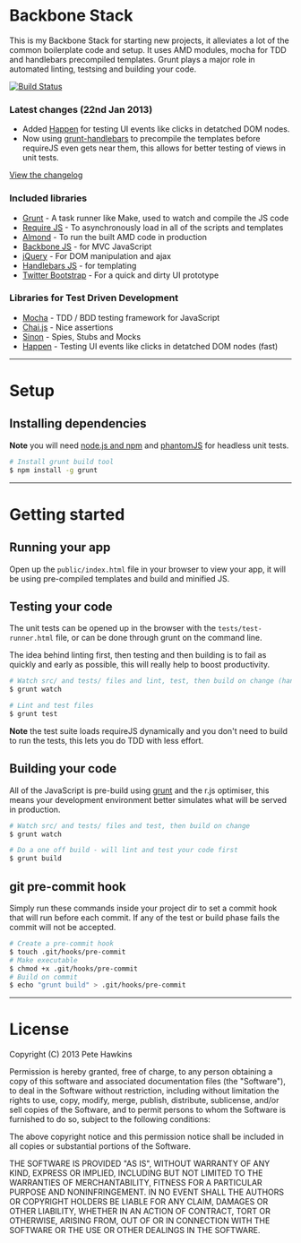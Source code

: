 # Backbone Stack

This is my Backbone Stack for starting new projects, it alleviates a lot of the common boilerplate code and setup. It uses AMD modules, mocha for TDD and handlebars precompiled templates. Grunt plays a major role in automated linting, testsing and building your code.

[![Build Status](https://travis-ci.org/phawk/Backbone-Stack.png?branch=master)](https://travis-ci.org/phawk/Backbone-Stack)

### Latest changes (22nd Jan 2013)

* Added [Happen](https://github.com/tmcw/happen) for testing UI events like clicks in detatched DOM nodes.
* Now using [grunt-handlebars](https://github.com/gruntjs/grunt-contrib-handlebars/) to precompile the templates before requireJS even gets near them, this allows for better testing of views in unit tests.

[View the changelog](https://github.com/phawk/Backbone-Stack/blob/master/changelog.md)

### Included libraries

* [Grunt](http://gruntjs.com/) - A task runner like Make, used to watch and compile the JS code
* [Require JS](http://requirejs.org/) - To asynchronously load in all of the scripts and templates
* [Almond](https://github.com/jrburke/almond) - To run the built AMD code in production
* [Backbone JS](http://documentcloud.github.com/backbone/) - for MVC JavaScript
* [jQuery](http://jquery.com/) - For DOM manipulation and ajax
* [Handlebars JS](http://handlebarsjs.com/) - for templating
* [Twitter Bootstrap](http://twitter.github.com/bootstrap/) - For a quick and dirty UI prototype

### Libraries for Test Driven Development

* [Mocha](http://visionmedia.github.com/mocha/) - TDD / BDD testing framework for JavaScript
* [Chai.js](http://chaijs.com/) - Nice assertions
* [Sinon](http://sinonjs.org/) - Spies, Stubs and Mocks
* [Happen](https://github.com/tmcw/happen) - Testing UI events like clicks in detatched DOM nodes (fast)

* * *

# Setup

## Installing dependencies

**Note** you will need [node.js and npm](http://nodejs.org) and [phantomJS](http://phantomjs.org) for headless unit tests.

```sh
# Install grunt build tool
$ npm install -g grunt
```

* * *

# Getting started

## Running your app

Open up the `public/index.html` file in your browser to view your app, it will be using pre-compiled templates and build and minified JS.

## Testing your code

The unit tests can be opened up in the browser with the `tests/test-runner.html` file, or can be done through grunt on the command line.

The idea behind linting first, then testing and then building is to fail as quickly and early as possible, this will really help to boost productivity.

```sh
# Watch src/ and tests/ files and lint, test, then build on change (handy for TDD)
$ grunt watch

# Lint and test files
$ grunt test
```

**Note** the test suite loads requireJS dynamically and you don't need to build to run the tests, this lets you do TDD with less effort.

## Building your code

All of the JavaScript is pre-build using [grunt](http://gruntjs.com/) and the r.js optimiser, this means your development environment better simulates what will be served in production.

```sh
# Watch src/ and tests/ files and test, then build on change
$ grunt watch

# Do a one off build - will lint and test your code first
$ grunt build
```

## git pre-commit hook

Simply run these commands inside your project dir to set a commit hook that will run before each commit. If any of the test or build phase fails the commit will not be accepted.

```sh
# Create a pre-commit hook
$ touch .git/hooks/pre-commit
# Make executable
$ chmod +x .git/hooks/pre-commit
# Build on commit
$ echo "grunt build" > .git/hooks/pre-commit
```

* * *

# License

Copyright (C) 2013 Pete Hawkins

Permission is hereby granted, free of charge, to any person obtaining a copy of this software and associated documentation files (the "Software"), to deal in the Software without restriction, including without limitation the rights to use, copy, modify, merge, publish, distribute, sublicense, and/or sell copies of the Software, and to permit persons to whom the Software is furnished to do so, subject to the following conditions:

The above copyright notice and this permission notice shall be included in all copies or substantial portions of the Software.

THE SOFTWARE IS PROVIDED "AS IS", WITHOUT WARRANTY OF ANY KIND, EXPRESS OR IMPLIED, INCLUDING BUT NOT LIMITED TO THE WARRANTIES OF MERCHANTABILITY, FITNESS FOR A PARTICULAR PURPOSE AND NONINFRINGEMENT. IN NO EVENT SHALL THE AUTHORS OR COPYRIGHT HOLDERS BE LIABLE FOR ANY CLAIM, DAMAGES OR OTHER LIABILITY, WHETHER IN AN ACTION OF CONTRACT, TORT OR OTHERWISE, ARISING FROM, OUT OF OR IN CONNECTION WITH THE SOFTWARE OR THE USE OR OTHER DEALINGS IN THE SOFTWARE.